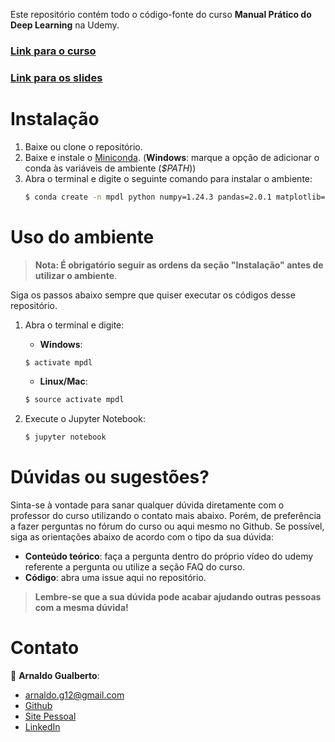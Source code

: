 Este repositório contém todo o código-fonte do curso __Manual Prático do Deep Learning__ na Udemy.

### [Link para o curso](https://www.udemy.com/course/redes-neurais/?referralCode=34C61CFBEACD87D2FD37)

### [Link para os slides](https://www.icloud.com/keynote/0LZvPsaugs7uCqr4TS-keRh-g#Manual)

# Instalação
1. Baixe ou clone o repositório.
2. Baixe e instale o [Miniconda](https://conda.io/miniconda.html). (__Windows__: marque a opção de adicionar o conda às variáveis de ambiente (_$PATH_))
3. Abra o terminal e digite o seguinte comando para instalar o ambiente:
    ```sh
    $ conda create -n mpdl python numpy=1.24.3 pandas=2.0.1 matplotlib=3.7.1 scikit-learn=1.2.2 jupyter=1.0.0
    ```

# Uso do ambiente

> __Nota:  É obrigatório seguir as ordens da seção "Instalação" antes de utilizar o ambiente__.

Siga os passos abaixo sempre que quiser executar os códigos desse repositório.
1. Abra o terminal e digite:

    - __Windows__:
    ```sh
    $ activate mpdl
    ```
    - __Linux/Mac__:
    ```sh
    $ source activate mpdl
    ```
2. Execute o Jupyter Notebook:
    ```sh
    $ jupyter notebook
    ```

# Dúvidas ou sugestões?

Sinta-se à vontade para sanar qualquer dúvida diretamente com o professor do curso utilizando o contato mais abaixo. Porém, de preferência a fazer perguntas no fórum do curso ou aqui mesmo no Github. Se possível, siga as orientações abaixo de acordo com o tipo da sua dúvida:

- __Conteúdo teórico__: faça a pergunta dentro do próprio vídeo do udemy referente a pergunta ou utilize a seção FAQ do curso.
- __Código__: abra uma issue aqui no repositório.

> __Lembre-se que a sua dúvida pode acabar ajudando outras pessoas com a mesma dúvida!__

# Contato

:bust_in_silhouette: __Arnaldo Gualberto__:

* arnaldo.g12@gmail.com
* [Github](https://github.com/arnaldog12)
* [Site Pessoal](http://arnaldogualberto.com)
* [LinkedIn](https://www.linkedin.com/in/arnaldo-gualberto/)
